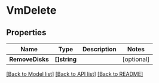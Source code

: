 # VmDelete

## Properties
Name | Type | Description | Notes
------------ | ------------- | ------------- | -------------
**RemoveDisks** | **[]string** |  | [optional] 

[[Back to Model list]](../README.md#documentation-for-models) [[Back to API list]](../README.md#documentation-for-api-endpoints) [[Back to README]](../README.md)


